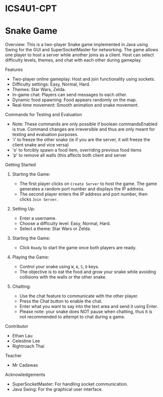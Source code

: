 # ICS4U1-CPT
# Snake Game

Overview: 
This is a two-player Snake game implemented in Java using Swing for the GUI and SuperSocketMaster for networking. The game allows one player to host a server while another joins as a client. Host can select difficulty levels, themes, and chat with each other during gameplay.

Features
- Two-player online gameplay: Host and join functionality using sockets.
- Difficulty settings: Easy, Normal, Hard.
- Themes: Star Wars, Zelda.
- In-game chat: Players can send messages to each other.
- Dynamic food spawning: Food appears randomly on the map.
- Real-time movement: Smooth animation and snake movement.

Commands for Testing and Evaluation
- Note: These commands are only possible if boolean commandsEnabled is true. Command changes are irreversible and thus are only meant for testing and evaluation purposes. 
- 'i' to freeze the other snake (ie if you are the server, it will freeze the client snake and vice versa)
- 'o' to forcibly spawn a food item, overriding previous food items
- 'p' to remove all walls (this affects both client and server

Getting Started
1. Starting the Game:
    - The first player clicks on `Create Server` to host the game. The game generates a random port number and displays the IP address.
    - The second player enters the IP address and port number, then clicks `Join Server`.

2. Setting Up:
    - Enter a username.
    - Choose a difficulty level: Easy, Normal, Hard.
    - Select a theme: Star Wars or Zelda.

3. Starting the Game:
    - Click `Ready` to start the game once both players are ready.

4. Playing the Game:
    - Control your snake using `W`, `A`, `S`, `D` keys.
    - The objective is to eat the food and grow your snake while avoiding collisions with the walls or the other snake.

5. Chatting:
    - Use the chat feature to communicate with the other player.
    - Press the Chat button to enable the chat.
    - Enter what you want to say into the text area and send it using Enter.
    - Please note: your snake does NOT pause when chatting, thus it is not recommended to attempt to chat during a game.

Contributor
- Ethan Lau
- Celestine Lee
- Rightruach Thai

Teacher
- Mr Cadawas
  
Acknowledgements
- SuperSocketMaster: For handling socket communication.
- Java Swing: For the graphical user interface.
